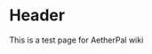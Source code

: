 <!-- TITLE: Home -->
<!-- SUBTITLE: A quick summary of Home -->

# Header  
This is a test page for AetherPal wiki